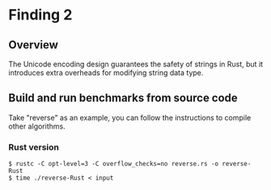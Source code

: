 # Finding 2

## Overview
The Unicode encoding design guarantees the safety of strings in Rust, but it introduces extra overheads for modifying string data type.

## Build and run benchmarks from source code
Take "reverse" as an example, you can follow the instructions to compile other algorithms.

### Rust version
```
$ rustc -C opt-level=3 -C overflow_checks=no reverse.rs -o reverse-Rust
$ time ./reverse-Rust < input
```

